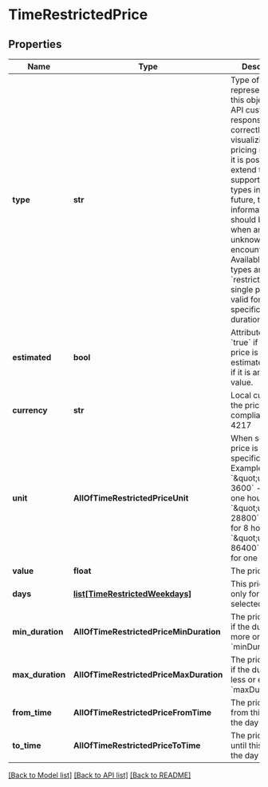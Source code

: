 # TimeRestrictedPrice

## Properties
Name | Type | Description | Notes
------------ | ------------- | ------------- | -------------
**type** | **str** | Type of price represented by this object. The API customer is responsible for correctly visualizing the pricing model. As it is possible to extend the supported price types in the future, the price information should be hidden when an unknown type is encountered.  Available price types are:    * &#x60;restricted&#x60; - A single price value valid for a specific time or duration  | 
**estimated** | **bool** | Attribute value is &#x60;true&#x60; if the fare price is estimated, &#x60;false&#x60; if it is an exact value. | [optional] [default to False]
**currency** | **str** | Local currency of the price compliant to ISO 4217 | 
**unit** | **AllOfTimeRestrictedPriceUnit** | When set, the price is paid for a specific duration.  Examples:   * &#x60;\&quot;unit\&quot;: 3600&#x60; - price for one hour   * &#x60;\&quot;unit\&quot;: 28800&#x60; - price for 8 hours   * &#x60;\&quot;unit\&quot;: 86400&#x60; - price for one day  | [optional] 
**value** | **float** | The price value | 
**days** | [**list[TimeRestrictedWeekdays]**](TimeRestrictedWeekdays.md) | This price applies only for the selected days | [optional] 
**min_duration** | **AllOfTimeRestrictedPriceMinDuration** | The price applies if the duration is more or equal to &#x60;minDuration&#x60; | [optional] 
**max_duration** | **AllOfTimeRestrictedPriceMaxDuration** | The price applies if the duration is less or equal to &#x60;maxDuration&#x60; | [optional] 
**from_time** | **AllOfTimeRestrictedPriceFromTime** | The price applies from this time of the day | [optional] 
**to_time** | **AllOfTimeRestrictedPriceToTime** | The price applies until this time of the day | [optional] 

[[Back to Model list]](../README.md#documentation-for-models) [[Back to API list]](../README.md#documentation-for-api-endpoints) [[Back to README]](../README.md)


